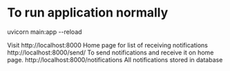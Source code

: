 # To run application normally
uvicorn main:app --reload

Visit
  http://localhost:8000 Home page for list of receiving notifications
  http://localhost:8000/send/ To send notifications and receive it on home page.
  http://localhost:8000/notifications All notifications stored in database
